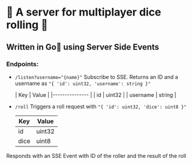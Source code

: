 # :game_die: A server for multiplayer dice rolling :game_die:
## Written in Go using Server Side Events

### Endpoints:
- `/listen?username="{name}"`
Subscribe to SSE. Returns an ID and a username as `"{ 'id': uint32, 'username': string }"`

    | Key   | Value  |
    |--------------- |
    | id   | uint32  |
    | username   | string  |
- `/roll` 
Triggers a roll request with `"{ 'id': uint32, 'dice': uint8 }"`

    | Key  | Value    |
    |--------------- | --------------- |
    | id   | uint32   |
    | dice   | uint8   |

Responds with an SSE Event with ID of the roller and the result of the roll

